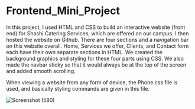 # Frontend_Mini_Project

In this project, I used HTML and CSS to build an interactive website (front end) for Shashi Catering Services, which are offered on our campus. I then hosted the website on Github.
There are four sections and a navigation bar on this website overall. Home, Services we offer, Clients, and Contact form each have their own separate sections in HTML.
We created the background graphics and styling for these four parts using CSS. We also made the navbar sticky so that it would always be at the top of the screen and added smooth scrolling.

When viewing a website from any form of device, the Phone.css file is used, and basically styling commands are given in this file.

![Screenshot (580)](https://user-images.githubusercontent.com/110988927/190654983-a80c7bca-cd07-48ac-b91f-c8890e89ddab.png)

